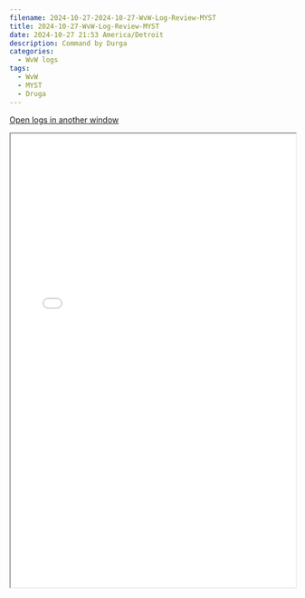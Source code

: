 ```yaml
---
filename: 2024-10-27-2024-10-27-WvW-Log-Review-MYST
title: 2024-10-27-WvW-Log-Review-MYST
date: 2024-10-27 21:53 America/Detroit
description: Command by Durga
categories:
  - WvW logs
tags:
  - WvW
  - MYST
  - Druga
---
```

 <a href="/assets/wvwlogs/reports20241027_MYST.html#202410272151-WvW-Log-Review" target="_blank">Open logs in another window</a>

<iframe src="/assets/wvwlogs/reports20241027_MYST.html#202410272151-WvW-Log-Review" width="100%" height="800" style="display:block; margin: 0 auto;"> </iframe>